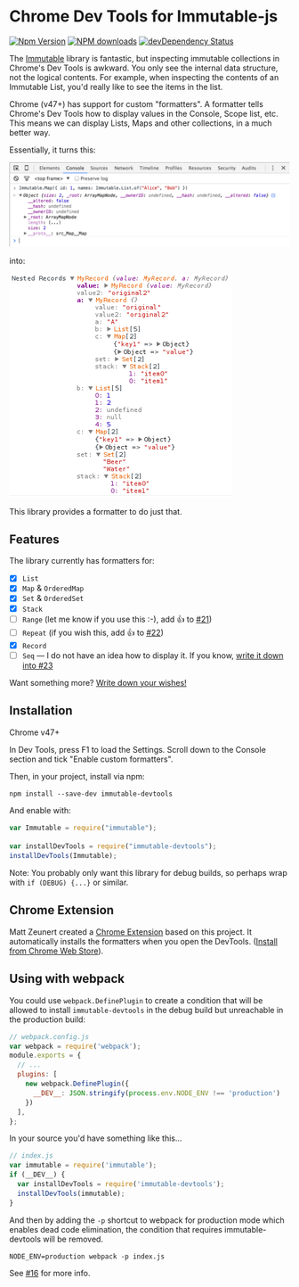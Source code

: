 # Chrome Dev Tools for Immutable-js

[![Npm Version](https://badge.fury.io/js/immutable-devtools.svg)](https://badge.fury.io/js/immutable-devtools)
[![NPM downloads](http://img.shields.io/npm/dm/immutable-devtools.svg)](https://www.npmjs.com/package/immutable-devtools)
[![devDependency Status](https://david-dm.org/andrewdavey/immutable-devtools/dev-status.svg)](https://david-dm.org/andrewdavey/immutable-devtools#info=devDependencies)

The [Immutable](http://facebook.github.io/immutable-js/) library is fantastic, but inspecting immutable collections in Chrome's Dev Tools is awkward. You only see the internal data structure, not the logical contents. For example, when inspecting the contents of an Immutable List, you'd really like to see the items in the list.

Chrome (v47+) has support for custom "formatters". A formatter tells Chrome's Dev Tools how to display values in the Console, Scope list, etc. This means we can display Lists, Maps and other collections, in a much better way.

Essentially, it turns this:

![Before](before.png)

into:

![After](after.png)

This library provides a formatter to do just that.


## Features

The library currently has formatters for:

 - [x] `List`
 - [x] `Map` & `OrderedMap`
 - [x] `Set` & `OrderedSet`
 - [x] `Stack`
 - [ ] `Range` (let me know if you use this :-), add :+1: to [#21](https://github.com/andrewdavey/immutable-devtools/issues/21))
 - [ ] `Repeat` (if you wish this, add :+1: to [#22](https://github.com/andrewdavey/immutable-devtools/issues/22))
 - [x] `Record`
 - [ ] `Seq` — I do not have an idea how to display it. If you know, [write it down into #23](https://github.com/andrewdavey/immutable-devtools/issues/23)

Want something more? [Write down your wishes!](https://github.com/andrewdavey/immutable-devtools/issues/new)

## Installation

Chrome v47+

In Dev Tools, press F1 to load the Settings. Scroll down to the Console section and tick "Enable custom formatters".

Then, in your project, install via npm:

```
npm install --save-dev immutable-devtools
```

And enable with:

```js
var Immutable = require("immutable");

var installDevTools = require("immutable-devtools");
installDevTools(Immutable);
```

Note: You probably only want this library for debug builds, so perhaps wrap with `if (DEBUG) {...}` or similar.

## Chrome Extension

Matt  Zeunert created a [Chrome Extension](https://github.com/mattzeunert/immutable-object-formatter-extension) based on this project. It automatically installs the formatters when you open the DevTools. ([Install from Chrome Web Store](https://chrome.google.com/webstore/detail/immutablejs-object-format/hgldghadipiblonfkkicmgcbbijnpeog)).

## Using with webpack

You could use `webpack.DefinePlugin` to create a condition that will be allowed to install `immutable-devtools` in the debug build but unreachable in the production build:

```javascript
// webpack.config.js
var webpack = require('webpack');
module.exports = {
  // ...
  plugins: [
    new webpack.DefinePlugin({
      __DEV__: JSON.stringify(process.env.NODE_ENV !== 'production')
    })
  ],
};
```

In your source you'd have something like this...

```javascript
// index.js
var immutable = require('immutable');
if (__DEV__) {
  var installDevTools = require('immutable-devtools');
  installDevTools(immutable);
}
```

And then by adding the `-p` shortcut to webpack for production mode which enables dead code elimination, the condition that requires immutable-devtools will be removed.

```
NODE_ENV=production webpack -p index.js
```

See [#16](https://github.com/andrewdavey/immutable-devtools/issues/16) for more info.
